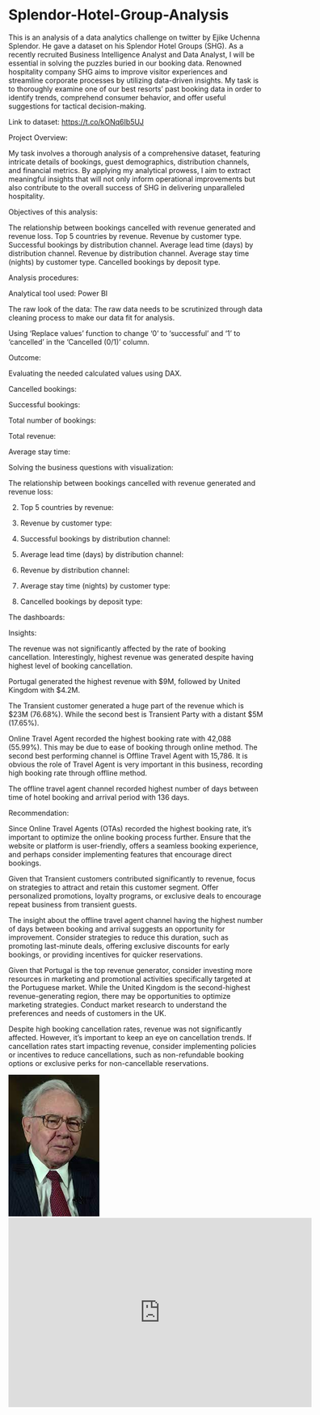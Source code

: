 # Splendor-Hotel-Group-Analysis

This is an analysis of a data analytics challenge on twitter by 
Ejike Uchenna Splendor. He gave a dataset on his Splendor Hotel Groups (SHG). As a recently recruited Business Intelligence Analyst and Data Analyst, I will be essential in solving the puzzles buried in our booking data. Renowned hospitality company SHG aims to improve visitor experiences and streamline corporate processes by utilizing data-driven insights. My task is to thoroughly examine one of our best resorts’ past booking data in order to identify trends, comprehend consumer behavior, and offer useful suggestions for tactical decision-making.

Link to dataset: https://t.co/kONq6Ib5UJ

Project Overview:

My task involves a thorough analysis of a comprehensive dataset, featuring intricate details of bookings, guest demographics, distribution channels, and financial metrics. By applying my analytical prowess, I aim to extract meaningful insights that will not only inform operational improvements but also contribute to the overall success of SHG in delivering unparalleled hospitality.

Objectives of this analysis:

The relationship between bookings cancelled with revenue generated and revenue loss.
Top 5 countries by revenue.
Revenue by customer type.
Successful bookings by distribution channel.
Average lead time (days) by distribution channel.
Revenue by distribution channel.
Average stay time (nights) by customer type.
Cancelled bookings by deposit type.



Analysis procedures:

Analytical tool used: Power BI

The raw look of the data: The raw data needs to be scrutinized through data cleaning process to make our data fit for analysis.


Using ‘Replace values’ function to change ‘0’ to ‘successful’ and ‘1’ to ‘cancelled’ in the ‘Cancelled (0/1)’ column.


Outcome:


Evaluating the needed calculated values using DAX.

Cancelled bookings:


Successful bookings:


Total number of bookings:


Total revenue:


Average stay time:


Solving the business questions with visualization:

The relationship between bookings cancelled with revenue generated and revenue loss:

2. Top 5 countries by revenue:


3. Revenue by customer type:


4. Successful bookings by distribution channel:


5. Average lead time (days) by distribution channel:


6. Revenue by distribution channel:


7. Average stay time (nights) by customer type:


8. Cancelled bookings by deposit type:


The dashboards:



Insights:

The revenue was not significantly affected by the rate of booking cancellation. Interestingly, highest revenue was generated despite having highest level of booking cancellation.

Portugal generated the highest revenue with $9M, followed by United Kingdom with $4.2M.

The Transient customer generated a huge part of the revenue which is $23M (76.68%). While the second best is Transient Party with a distant $5M (17.65%).

Online Travel Agent recorded the highest booking rate with 42,088 (55.99%). This may be due to ease of booking through online method. The second best performing channel is Offline Travel Agent with 15,786. It is obvious the role of Travel Agent is very important in this business, recording high booking rate through offline method.

The offline travel agent channel recorded highest number of days between time of hotel booking and arrival period with 136 days.

Recommendation:

Since Online Travel Agents (OTAs) recorded the highest booking rate, it’s important to optimize the online booking process further. Ensure that the website or platform is user-friendly, offers a seamless booking experience, and perhaps consider implementing features that encourage direct bookings.

Given that Transient customers contributed significantly to revenue, focus on strategies to attract and retain this customer segment. Offer personalized promotions, loyalty programs, or exclusive deals to encourage repeat business from transient guests.

The insight about the offline travel agent channel having the highest number of days between booking and arrival suggests an opportunity for improvement. Consider strategies to reduce this duration, such as promoting last-minute deals, offering exclusive discounts for early bookings, or providing incentives for quicker reservations.

Given that Portugal is the top revenue generator, consider investing more resources in marketing and promotional activities specifically targeted at the Portuguese market. While the United Kingdom is the second-highest revenue-generating region, there may be opportunities to optimize marketing strategies. Conduct market research to understand the preferences and needs of customers in the UK.

Despite high booking cancellation rates, revenue was not significantly affected. However, it’s important to keep an eye on cancellation trends. If cancellation rates start impacting revenue, consider implementing policies or incentives to reduce cancellations, such as non-refundable booking options or exclusive perks for non-cancellable reservations.

 <img src="https://raw.githubusercontent.com/FridayCandour/Splendor-Hotel-Group-Analysis/main/download%20(6).jpg">

 <iframe title="Istanbul dashboard" width="600" height="373.5" src="https://app.powerbi.com/view?r=eyJrIjoiOWJiNzZjYmUtNTRlZi00ZDlkLTk1YTgtOTYzMjg0NmU3MDFkIiwidCI6IjE4YzUwNjU2LWQzZWUtNGUxOC04MTkwLWNmY2EyYzhiOGM0MyJ9" frameborder="0" allowFullScreen="true"></iframe>
